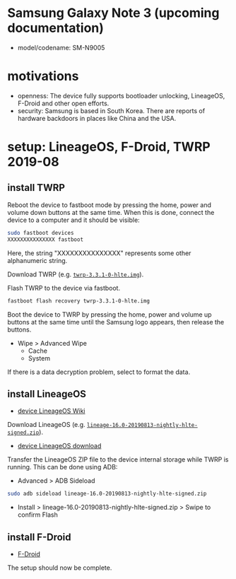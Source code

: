 # Samsung Galaxy Note 3 (upcoming documentation)

- model/codename: SM-N9005

# motivations

- openness: The device fully supports bootloader unlocking, LineageOS, F-Droid and other open efforts.
- security: Samsung is based in South Korea. There are reports of hardware backdoors in places like China and the USA.

# setup: LineageOS, F-Droid, TWRP 2019-08

## install TWRP

Reboot the device to fastboot mode by pressing the home, power and volume down buttons at the same time. When this is done, connect the device to a computer and it should be visible:

```Bash
sudo fastboot devices
XXXXXXXXXXXXXXX	fastboot
```

Here, the string "XXXXXXXXXXXXXXX" represents some other alphanumeric string.

Download TWRP (e.g. [`twrp-3.3.1-0-hlte.img`](https://eu.dl.twrp.me/hlte/twrp-3.3.1-0-hlte.img)).

Flash TWRP to the device via fastboot.

```Bash
fastboot flash recovery twrp-3.3.1-0-hlte.img
```

Boot the device to TWRP by pressing the home, power and volume up buttons at the same time until the Samsung logo appears, then release the buttons.
- Wipe > Advanced Wipe
    - Cache
    - System

If there is a data decryption problem, select to format the data.

## install LineageOS

- [device LineageOS Wiki](https://wiki.lineageos.org/devices/hlte)

Download LineageOS (e.g. [`lineage-16.0-20190813-nightly-hlte-signed.zip`](https://mirrorbits.lineageos.org/full/hlte/20190813/lineage-16.0-20190813-nightly-hlte-signed.zip)).

- [device LineageOS download](https://download.lineageos.org/hlte)

Transfer the LineageOS ZIP file to the device internal storage while TWRP is running. This can be done using ADB:

- Advanced > ADB Sideload

```Bash
sudo adb sideload lineage-16.0-20190813-nightly-hlte-signed.zip
```

- Install > lineage-16.0-20190813-nightly-hlte-signed.zip > Swipe to confirm Flash

## install F-Droid

- [F-Droid](https://f-droid.org)

The setup should now be complete.
